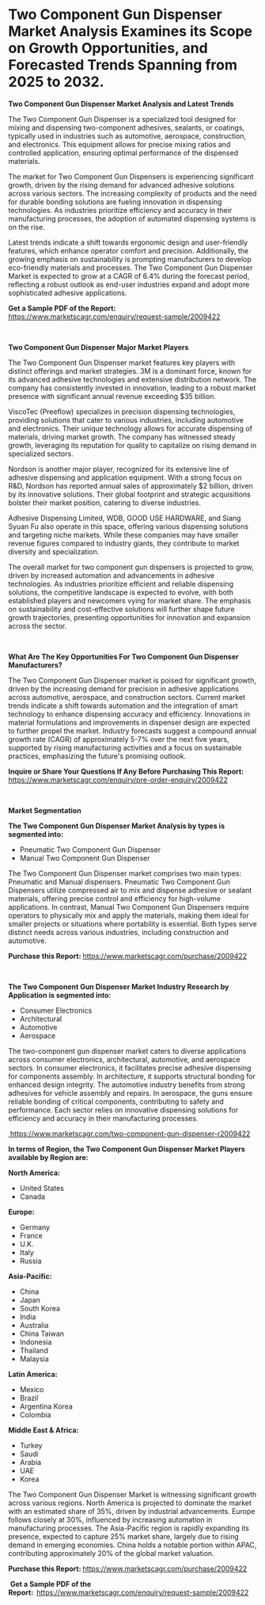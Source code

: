 <p><h1>Two Component Gun Dispenser Market Analysis Examines its Scope on Growth Opportunities, and Forecasted Trends Spanning from 2025 to 2032.</h1></p><p><strong>Two Component Gun Dispenser Market Analysis and Latest Trends</strong></p>
<p><p>The Two Component Gun Dispenser is a specialized tool designed for mixing and dispensing two-component adhesives, sealants, or coatings, typically used in industries such as automotive, aerospace, construction, and electronics. This equipment allows for precise mixing ratios and controlled application, ensuring optimal performance of the dispensed materials.</p><p>The market for Two Component Gun Dispensers is experiencing significant growth, driven by the rising demand for advanced adhesive solutions across various sectors. The increasing complexity of products and the need for durable bonding solutions are fueling innovation in dispensing technologies. As industries prioritize efficiency and accuracy in their manufacturing processes, the adoption of automated dispensing systems is on the rise.</p><p>Latest trends indicate a shift towards ergonomic design and user-friendly features, which enhance operator comfort and precision. Additionally, the growing emphasis on sustainability is prompting manufacturers to develop eco-friendly materials and processes. The Two Component Gun Dispenser Market is expected to grow at a CAGR of 6.4% during the forecast period, reflecting a robust outlook as end-user industries expand and adopt more sophisticated adhesive applications.</p></p>
<p><strong>Get a Sample PDF of the Report:&nbsp;</strong> <a href="https://www.marketscagr.com/enquiry/request-sample/2009422?utm_campaign=3580&utm_medium=2&utm_source=Github&utm_content=ia&utm_term=12042025&utm_id=two-component-gun-dispenser">https://www.marketscagr.com/enquiry/request-sample/2009422</a></p>
<p>&nbsp;</p>
<p><strong>Two Component Gun Dispenser Major Market Players</strong></p>
<p><p>The Two Component Gun Dispenser market features key players with distinct offerings and market strategies. 3M is a dominant force, known for its advanced adhesive technologies and extensive distribution network. The company has consistently invested in innovation, leading to a robust market presence with significant annual revenue exceeding $35 billion.</p><p>ViscoTec (Preeflow) specializes in precision dispensing technologies, providing solutions that cater to various industries, including automotive and electronics. Their unique technology allows for accurate dispensing of materials, driving market growth. The company has witnessed steady growth, leveraging its reputation for quality to capitalize on rising demand in specialized sectors.</p><p>Nordson is another major player, recognized for its extensive line of adhesive dispensing and application equipment. With a strong focus on R&D, Nordson has reported annual sales of approximately $2 billion, driven by its innovative solutions. Their global footprint and strategic acquisitions bolster their market position, catering to diverse industries.</p><p>Adhesive Dispensing Limited, WDB, GOOD USE HARDWARE, and Siang Syuan Fu also operate in this space, offering various dispensing solutions and targeting niche markets. While these companies may have smaller revenue figures compared to industry giants, they contribute to market diversity and specialization.</p><p>The overall market for two component gun dispensers is projected to grow, driven by increased automation and advancements in adhesive technologies. As industries prioritize efficient and reliable dispensing solutions, the competitive landscape is expected to evolve, with both established players and newcomers vying for market share. The emphasis on sustainability and cost-effective solutions will further shape future growth trajectories, presenting opportunities for innovation and expansion across the sector.</p></p>
<p>&nbsp;</p>
<p><strong>What Are The Key Opportunities For Two Component Gun Dispenser Manufacturers?</strong></p>
<p><p>The Two Component Gun Dispenser market is poised for significant growth, driven by the increasing demand for precision in adhesive applications across automotive, aerospace, and construction sectors. Current market trends indicate a shift towards automation and the integration of smart technology to enhance dispensing accuracy and efficiency. Innovations in material formulations and improvements in dispenser design are expected to further propel the market. Industry forecasts suggest a compound annual growth rate (CAGR) of approximately 5-7% over the next five years, supported by rising manufacturing activities and a focus on sustainable practices, emphasizing the future's promising outlook.</p></p>
<p><strong>Inquire or Share Your Questions If Any Before Purchasing This Report:</strong> <a href="https://www.marketscagr.com/enquiry/pre-order-enquiry/2009422?utm_campaign=3580&utm_medium=2&utm_source=Github&utm_content=ia&utm_term=12042025&utm_id=two-component-gun-dispenser">https://www.marketscagr.com/enquiry/pre-order-enquiry/2009422</a></p>
<p>&nbsp;</p>
<p><strong>Market Segmentation</strong></p>
<p><strong>The Two Component Gun Dispenser Market Analysis by types is segmented into:</strong></p>
<p><ul><li>Pneumatic Two Component Gun Dispenser</li><li>Manual Two Component Gun Dispenser</li></ul></p>
<p><p>The Two Component Gun Dispenser market comprises two main types: Pneumatic and Manual dispensers. Pneumatic Two Component Gun Dispensers utilize compressed air to mix and dispense adhesive or sealant materials, offering precise control and efficiency for high-volume applications. In contrast, Manual Two Component Gun Dispensers require operators to physically mix and apply the materials, making them ideal for smaller projects or situations where portability is essential. Both types serve distinct needs across various industries, including construction and automotive.</p></p>
<p><strong>Purchase this Report:&nbsp;</strong><a href="https://www.marketscagr.com/purchase/2009422?utm_campaign=3580&utm_medium=2&utm_source=Github&utm_content=ia&utm_term=12042025&utm_id=two-component-gun-dispenser">https://www.marketscagr.com/purchase/2009422</a></p>
<p>&nbsp;</p>
<p><strong>The Two Component Gun Dispenser Market Industry Research by Application is segmented into:</strong></p>
<p><ul><li>Consumer Electronics</li><li>Architectural</li><li>Automotive</li><li>Aerospace</li></ul></p>
<p><p>The two-component gun dispenser market caters to diverse applications across consumer electronics, architectural, automotive, and aerospace sectors. In consumer electronics, it facilitates precise adhesive dispensing for components assembly. In architecture, it supports structural bonding for enhanced design integrity. The automotive industry benefits from strong adhesives for vehicle assembly and repairs. In aerospace, the guns ensure reliable bonding of critical components, contributing to safety and performance. Each sector relies on innovative dispensing solutions for efficiency and accuracy in their manufacturing processes.</p></p>
<p><a href="https://www.marketscagr.com/two-component-gun-dispenser-r2009422?utm_campaign=3580&utm_medium=2&utm_source=Github&utm_content=ia&utm_term=12042025&utm_id=two-component-gun-dispenser">&nbsp;https://www.marketscagr.com/two-component-gun-dispenser-r2009422</a></p>
<p><strong>In terms of Region, the Two Component Gun Dispenser Market Players available by Region are:</strong></p>
<p>
    <p> <strong> North America: </strong>
        <ul>
            <li>United States</li>
            <li>Canada</li>
        </ul>
        </p> 
    <p> <strong> Europe: </strong>
        <ul>
            <li>Germany</li>
            <li>France</li>
            <li>U.K.</li>
            <li>Italy</li>
            <li>Russia</li>
        </ul>
        </p> 
    <p> <strong> Asia-Pacific: </strong>
        <ul>
            <li>China</li>
            <li>Japan</li>
            <li>South Korea</li>
            <li>India</li>
            <li>Australia</li>
            <li>China Taiwan</li>
            <li>Indonesia</li>
            <li>Thailand</li>
            <li>Malaysia</li>
        </ul>
        </p> 
    <p> <strong> Latin America: </strong>
        <ul>
            <li>Mexico</li>
            <li>Brazil</li>
            <li>Argentina Korea</li>
            <li>Colombia</li>
        </ul>
        </p> 
    <p> <strong> Middle East & Africa: </strong>
        <ul>
            <li>Turkey</li>
            <li>Saudi</li>
            <li>Arabia</li>
            <li>UAE</li>
            <li>Korea</li>
        </ul>
    </p>
    </p>
<p><p>The Two Component Gun Dispenser Market is witnessing significant growth across various regions. North America is projected to dominate the market with an estimated share of 35%, driven by industrial advancements. Europe follows closely at 30%, influenced by increasing automation in manufacturing processes. The Asia-Pacific region is rapidly expanding its presence, expected to capture 25% market share, largely due to rising demand in emerging economies. China holds a notable portion within APAC, contributing approximately 20% of the global market valuation.</p></p>
<p><strong>Purchase this Report: </strong><a href="https://www.marketscagr.com/purchase/2009422?utm_campaign=3580&utm_medium=2&utm_source=Github&utm_content=ia&utm_term=12042025&utm_id=two-component-gun-dispenser">https://www.marketscagr.com/purchase/2009422</a></p>
<p>&nbsp;<strong>Get a Sample PDF of the Report:&nbsp;&nbsp;</strong><a href="https://www.marketscagr.com/enquiry/request-sample/2009422?utm_campaign=3580&utm_medium=2&utm_source=Github&utm_content=ia&utm_term=12042025&utm_id=two-component-gun-dispenser">https://www.marketscagr.com/enquiry/request-sample/2009422</a></p>
<p><strong></strong></p>
<p><p></p><p></p><p></p></p>